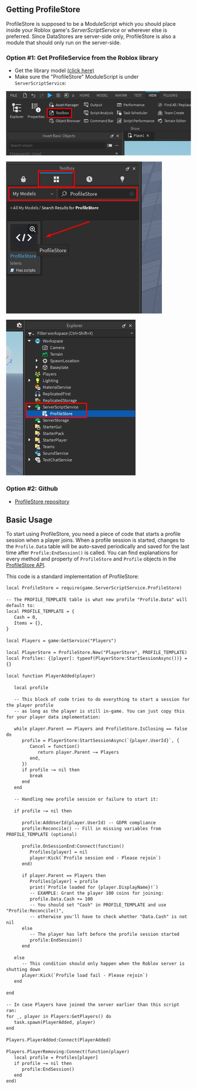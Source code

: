 ## Getting ProfileStore

ProfileStore is supposed to be a ModuleScript which you should place inside your Roblox game's *ServerScriptService* or wherever else is preferred.
Since DataStores are server-side only, ProfileStore is also a module that should only run on the server-side.

### Option #1: Get ProfileService from the Roblox library

   - Get the library model [(click here)](https://create.roblox.com/store/asset/109379033046155/ProfileStore)
   - Make sure the "ProfileStore" ModuleScript is under `ServerScriptService`:

![Open toolbox menu](../images/Step1.jpg)

![Find the ProfileService model](../images/Step2.jpg)

![Move ProfileService to ServerScriptService](../images/Step3.jpg)

### Option #2: Github
* [ProfileStore repository](https://github.com/MadStudioRoblox/ProfileStore)

## Basic Usage

To start using ProfileStore, you need a piece of code that starts a profile session when a player joins. When a profile session is started,
changes to the `Profile.Data` table will be auto-saved periodically and saved for the last time after `Profile:EndSession()` is called.
You can find explanations for every method and property of `ProfileStore` and `Profile` objects in the [ProfileStore API](#/ProfileStore/api).

This code is a standard implementation of ProfileStore:

``` luau
local ProfileStore = require(game.ServerScriptService.ProfileStore)

-- The PROFILE_TEMPLATE table is what new profile "Profile.Data" will default to:
local PROFILE_TEMPLATE = {
   Cash = 0,
   Items = {},
}

local Players = game:GetService("Players")

local PlayerStore = ProfileStore.New("PlayerStore", PROFILE_TEMPLATE)
local Profiles: {[player]: typeof(PlayerStore:StartSessionAsync())} = {}

local function PlayerAdded(player)

   local profile

   -- This block of code tries to do everything to start a session for the player profile
   -- as long as the player is still in-game. You can just copy this for your player data implementation:

   while player.Parent == Players and ProfileStore.IsClosing == false do
      profile = PlayerStore:StartSessionAsync(`{player.UserId}`, {
         Cancel = function()
            return player.Parent ~= Players
         end,
      })
      if profile ~= nil then
         break
      end
   end

   -- Handling new profile session or failure to start it:

   if profile ~= nil then

      profile:AddUserId(player.UserId) -- GDPR compliance
      profile:Reconcile() -- Fill in missing variables from PROFILE_TEMPLATE (optional)

      profile.OnSessionEnd:Connect(function()
         Profiles[player] = nil
         player:Kick(`Profile session end - Please rejoin`)
      end)

      if player.Parent == Players then
         Profiles[player] = profile
         print(`Profile loaded for {player.DisplayName}!`)
         -- EXAMPLE: Grant the player 100 coins for joining:
         profile.Data.Cash += 100
         -- You should set "Cash" in PROFILE_TEMPLATE and use "Profile:Reconcile()",
         -- otherwise you'll have to check whether "Data.Cash" is not nil
      else
         -- The player has left before the profile session started
         profile:EndSession()
      end

   else
      -- This condition should only happen when the Roblox server is shutting down
      player:Kick(`Profile load fail - Please rejoin`)
   end

end

-- In case Players have joined the server earlier than this script ran:
for _, player in Players:GetPlayers() do
   task.spawn(PlayerAdded, player)
end

Players.PlayerAdded:Connect(PlayerAdded)

Players.PlayerRemoving:Connect(function(player)
   local profile = Profiles[player]
   if profile ~= nil then
      profile:EndSession()
   end
end)

```